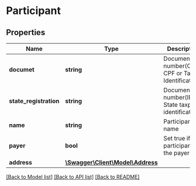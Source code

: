 # Participant

## Properties
Name | Type | Description | Notes
------------ | ------------- | ------------- | -------------
**documet** | **string** | Document number(CNPJ, CPF or Tax Identification) | [optional] 
**state_registration** | **string** | Document number(IE or State taxpayer identification) | [optional] 
**name** | **string** | Participante name | [optional] 
**payer** | **bool** | Set true if the participant is the payer. | [optional] 
**address** | [**\Swagger\Client\Model\Address**](Address.md) |  | [optional] 

[[Back to Model list]](../README.md#documentation-for-models) [[Back to API list]](../README.md#documentation-for-api-endpoints) [[Back to README]](../README.md)



